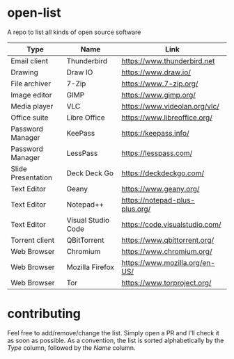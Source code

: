 # open-list
A repo to list all kinds of open source software

| Type | Name | Link |
| ------------- | ------------- | ----- |
| Email client | Thunderbird | https://www.thunderbird.net |
| Drawing | Draw IO |https://www.draw.io/ |
| File archiver | 7-Zip | https://www.7-zip.org/ |
| Image editor | GIMP | https://www.gimp.org/ |
| Media player | VLC | https://www.videolan.org/vlc/ |
| Office suite | Libre Office | https://www.libreoffice.org/ |
| Password Manager | KeePass | https://keepass.info/ |
| Password Manager | LessPass | https://lesspass.com/ |
| Slide Presentation | Deck Deck Go | https://deckdeckgo.com/ |
| Text Editor | Geany | https://www.geany.org/ |
| Text Editor | Notepad++ | https://notepad-plus-plus.org/ |
| Text Editor | Visual Studio Code | https://code.visualstudio.com/ |
| Torrent client | QBitTorrent | https://www.qbittorrent.org/ |
| Web Browser | Chromium | https://www.chromium.org/ |
| Web Browser | Mozilla Firefox | https://www.mozilla.org/en-US/ |
| Web Browser | Tor | https://www.torproject.org/ |


# contributing
Feel free to add/remove/change the list. Simply open a PR and I'll check it as soon as possible. As a convention, the list is sorted alphabetically by the _Type_ column, followed by the _Name_ column.
